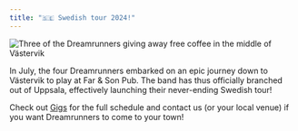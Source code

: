 ```yaml
---
title: "🇸🇪 Swedish tour 2024!"
---
```


![Three of the Dreamrunners giving away free coffee in the middle of Västervik](images/vastervik_coffee.jpg)

In July, the four Dreamrunners embarked on an epic journey down to Västervik to play at Far & Son Pub. The band has thus officially branched out of Uppsala, effectively launching their never-ending Swedish tour!

Check out [Gigs](/gigs) for the full schedule and contact us (or your local venue) if you want Dreamrunners to come to your town!



